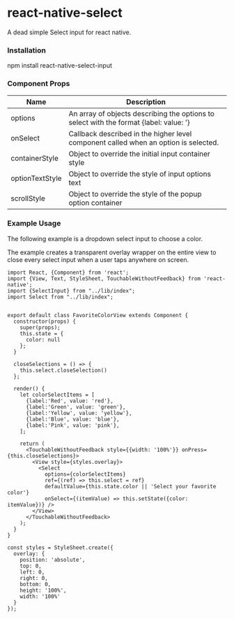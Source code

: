# react-native-select
A dead simple Select input for react native.

### Installation
npm install react-native-select-input

### Component Props
| Name  | Description |
| ------------- | ------------- |
| options  | An array of objects describing the options to select with the format {label: value: '}  |
| onSelect  | Callback described in the higher level component called when an option is selected.  |
| containerStyle  | Object to override the initial input container style  |
| optionTextStyle  | Object to override the style of input options text  |
| scrollStyle  | Object to override the style of the popup option container  |


### Example Usage

The following example is a dropdown select input to choose a color.

The example creates a transparent overlay wrapper on the entire view to close every select input when a user taps anywhere on screen.

```
import React, {Component} from 'react';
import {View, Text, StyleSheet, TouchableWithoutFeedback} from 'react-native';
import {SelectInput} from "../lib/index";
import Select from "../lib/index";


export default class FavoriteColorView extends Component {
  constructor(props) {
    super(props);
    this.state = {
      color: null
    };
  }

  closeSelections = () => {
    this.select.closeSelection()
  };

  render() {
    let colorSelectItems = [
      {label:'Red', value: 'red'},
      {label:'Green', value: 'green'},
      {label:'Yellow', value: 'yellow'},
      {label:'Blue', value: 'blue'},
      {label:'Pink', value: 'pink'},
    ];

    return (
      <TouchableWithoutFeedback style={{width: '100%'}} onPress={this.closeSelections}>
        <View style={styles.overlay}>
          <Select
            options={colorSelectItems}
            ref={(ref) => this.select = ref}
            defaultValue={this.state.color || 'Select your favorite color'}
            onSelect={(itemValue) => this.setState({color: itemValue})} />
        </View>
      </TouchableWithoutFeedback>
    );
  }
}

const styles = StyleSheet.create({
  overlay: {
    position: 'absolute',
    top: 0,
    left: 0,
    right: 0,
    bottom: 0,
    height: '100%',
    width: '100%'
  }
});
```
